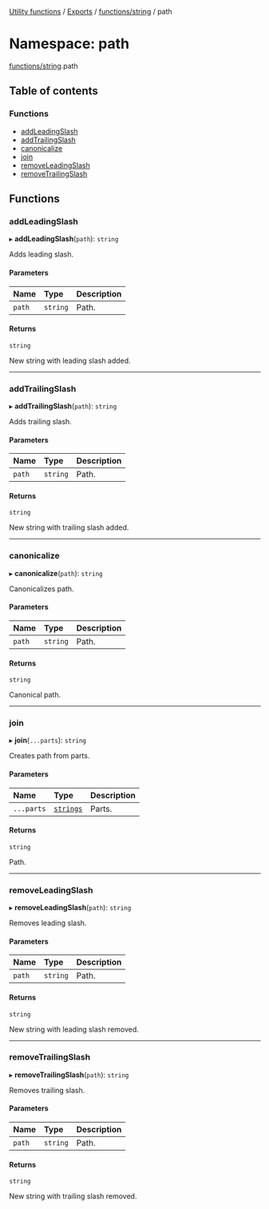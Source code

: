 [Utility functions](../index.md) / [Exports](../modules.md) / [functions/string](functions_string.md) / path

# Namespace: path

[functions/string](functions_string.md).path

## Table of contents

### Functions

- [addLeadingSlash](functions_string.path.md#addleadingslash)
- [addTrailingSlash](functions_string.path.md#addtrailingslash)
- [canonicalize](functions_string.path.md#canonicalize)
- [join](functions_string.path.md#join)
- [removeLeadingSlash](functions_string.path.md#removeleadingslash)
- [removeTrailingSlash](functions_string.path.md#removetrailingslash)

## Functions

### addLeadingSlash

▸ **addLeadingSlash**(`path`): `string`

Adds leading slash.

#### Parameters

| Name | Type | Description |
| :------ | :------ | :------ |
| `path` | `string` | Path. |

#### Returns

`string`

New string with leading slash added.

___

### addTrailingSlash

▸ **addTrailingSlash**(`path`): `string`

Adds trailing slash.

#### Parameters

| Name | Type | Description |
| :------ | :------ | :------ |
| `path` | `string` | Path. |

#### Returns

`string`

New string with trailing slash added.

___

### canonicalize

▸ **canonicalize**(`path`): `string`

Canonicalizes path.

#### Parameters

| Name | Type | Description |
| :------ | :------ | :------ |
| `path` | `string` | Path. |

#### Returns

`string`

Canonical path.

___

### join

▸ **join**(`...parts`): `string`

Creates path from parts.

#### Parameters

| Name | Type | Description |
| :------ | :------ | :------ |
| `...parts` | [`strings`](types_core.md#strings) | Parts. |

#### Returns

`string`

Path.

___

### removeLeadingSlash

▸ **removeLeadingSlash**(`path`): `string`

Removes leading slash.

#### Parameters

| Name | Type | Description |
| :------ | :------ | :------ |
| `path` | `string` | Path. |

#### Returns

`string`

New string with leading slash removed.

___

### removeTrailingSlash

▸ **removeTrailingSlash**(`path`): `string`

Removes trailing slash.

#### Parameters

| Name | Type | Description |
| :------ | :------ | :------ |
| `path` | `string` | Path. |

#### Returns

`string`

New string with trailing slash removed.
